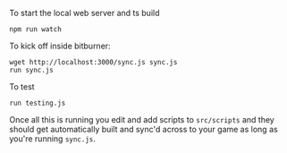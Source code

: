 To start the local web server and ts build
```
npm run watch
```

To kick off inside bitburner:
```
wget http://localhost:3000/sync.js sync.js
run sync.js
```

To test
```
run testing.js
```

Once all this is running you edit and add scripts to `src/scripts` and they should get automatically built and sync'd across to your game as long as you're running `sync.js`.